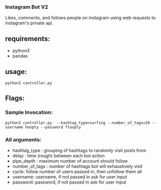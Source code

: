 ### Instagram Bot V2
Likes, comments, and follows people on instagram using web requests to instagram's private api.

## requirements:
* python3
* pandas

## usage:
  ```shell  
  python3 controller.py
  ```

## Flags:

### Sample Invocation:

```shell
python3 controller.py  --hashtag_type=surfing --number_of_tags=20 --username hoopty --password floopty
```

### All arguments:
* hashtag_type : grouping of hashtags to randomly visit posts from
* delay : time (rough) between each bot action
* pipe_depth : maximum number of account should follow
* number_of_tags : number of hashtags bot will exhaustively visit
* cycle: follow number of users passed in, then unfollow them all
* username: username, if not passed in ask for user input
* password: password, if not passed in ask for user input
